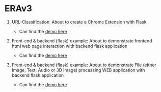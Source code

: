 # ERAv3

1. URL-Classification: About to create a Chrome Extension with Flask 
    - Can find the [demo here](https://www.youtube.com/watch?v=0V-hyI7tw3A&ab_channel=sumankanukollu)

2. Front-end & backend (flask) example: About to demonstrate frontend html web page interaction with backend flask application
    - Can find the [demo here](https://youtu.be/uH1QeHcQ7ko)   

3. Front-end & backend (flask) example: About to demonstrate File (either Image, Text, Audio or 3D Image) processing WEB application with backend flask application
    - Can find the [demo here](https://www.youtube.com/watch?v=8dinW6gTpxU&ab_channel=sumankanukollu)   